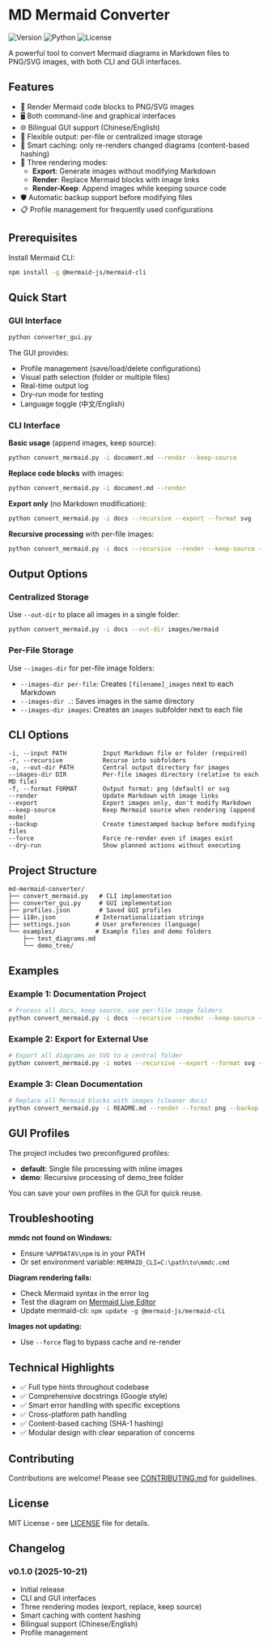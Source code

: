 # MD Mermaid Converter

![Version](https://img.shields.io/badge/version-0.1.0-blue)
![Python](https://img.shields.io/badge/python-3.10%2B-blue)
![License](https://img.shields.io/badge/license-MIT-green)

A powerful tool to convert Mermaid diagrams in Markdown files to PNG/SVG images, with both CLI and GUI interfaces.

## Features

- 🎨 Render Mermaid code blocks to PNG/SVG images
- 🖥️ Both command-line and graphical interfaces
- 🌐 Bilingual GUI support (Chinese/English)
- 📁 Flexible output: per-file or centralized image storage
- 🔄 Smart caching: only re-renders changed diagrams (content-based hashing)
- 💾 Three rendering modes:
  - **Export**: Generate images without modifying Markdown
  - **Render**: Replace Mermaid blocks with image links
  - **Render-Keep**: Append images while keeping source code
- 🛡️ Automatic backup support before modifying files
- 📋 Profile management for frequently used configurations

## Prerequisites

Install Mermaid CLI:

```bash
npm install -g @mermaid-js/mermaid-cli
```

## Quick Start

### GUI Interface

```bash
python converter_gui.py
```

The GUI provides:
- Profile management (save/load/delete configurations)
- Visual path selection (folder or multiple files)
- Real-time output log
- Dry-run mode for testing
- Language toggle (中文/English)

### CLI Interface

**Basic usage** (append images, keep source):
```bash
python convert_mermaid.py -i document.md --render --keep-source
```

**Replace code blocks** with images:
```bash
python convert_mermaid.py -i document.md --render
```

**Export only** (no Markdown modification):
```bash
python convert_mermaid.py -i docs --recursive --export --format svg
```

**Recursive processing** with per-file images:
```bash
python convert_mermaid.py -i docs --recursive --render --keep-source --images-dir per-file
```

## Output Options

### Centralized Storage
Use `--out-dir` to place all images in a single folder:
```bash
python convert_mermaid.py -i docs --out-dir images/mermaid
```

### Per-File Storage
Use `--images-dir` for per-file image folders:
- `--images-dir per-file`: Creates `[filename]_images` next to each Markdown
- `--images-dir .`: Saves images in the same directory
- `--images-dir images`: Creates an `images` subfolder next to each file

## CLI Options

```
-i, --input PATH          Input Markdown file or folder (required)
-r, --recursive           Recurse into subfolders
-o, --out-dir PATH        Central output directory for images
--images-dir DIR          Per-file images directory (relative to each MD file)
-f, --format FORMAT       Output format: png (default) or svg
--render                  Update Markdown with image links
--export                  Export images only, don't modify Markdown
--keep-source             Keep Mermaid source when rendering (append mode)
--backup                  Create timestamped backup before modifying files
--force                   Force re-render even if images exist
--dry-run                 Show planned actions without executing
```

## Project Structure

```
md-mermaid-converter/
├── convert_mermaid.py   # CLI implementation
├── converter_gui.py     # GUI implementation
├── profiles.json        # Saved GUI profiles
├── i18n.json           # Internationalization strings
├── settings.json       # User preferences (language)
└── examples/           # Example files and demo folders
    ├── test_diagrams.md
    └── demo_tree/
```

## Examples

### Example 1: Documentation Project
```bash
# Process all docs, keep source, use per-file image folders
python convert_mermaid.py -i docs --recursive --render --keep-source --images-dir per-file --backup
```

### Example 2: Export for External Use
```bash
# Export all diagrams as SVG to a central folder
python convert_mermaid.py -i notes --recursive --export --format svg --out-dir output/diagrams
```

### Example 3: Clean Documentation
```bash
# Replace all Mermaid blocks with images (cleaner docs)
python convert_mermaid.py -i README.md --render --format png --backup
```

## GUI Profiles

The project includes two preconfigured profiles:

- **default**: Single file processing with inline images
- **demo**: Recursive processing of demo_tree folder

You can save your own profiles in the GUI for quick reuse.

## Troubleshooting

**mmdc not found on Windows:**
- Ensure `%APPDATA%\npm` is in your PATH
- Or set environment variable: `MERMAID_CLI=C:\path\to\mmdc.cmd`

**Diagram rendering fails:**
- Check Mermaid syntax in the error log
- Test the diagram on [Mermaid Live Editor](https://mermaid.live)
- Update mermaid-cli: `npm update -g @mermaid-js/mermaid-cli`

**Images not updating:**
- Use `--force` flag to bypass cache and re-render

## Technical Highlights

- ✅ Full type hints throughout codebase
- ✅ Comprehensive docstrings (Google style)
- ✅ Smart error handling with specific exceptions
- ✅ Cross-platform path handling
- ✅ Content-based caching (SHA-1 hashing)
- ✅ Modular design with clear separation of concerns

## Contributing

Contributions are welcome! Please see [CONTRIBUTING.md](CONTRIBUTING.md) for guidelines.

## License

MIT License - see [LICENSE](LICENSE) file for details.

## Changelog

### v0.1.0 (2025-10-21)
- Initial release
- CLI and GUI interfaces
- Three rendering modes (export, replace, keep source)
- Smart caching with content hashing
- Bilingual support (Chinese/English)
- Profile management
